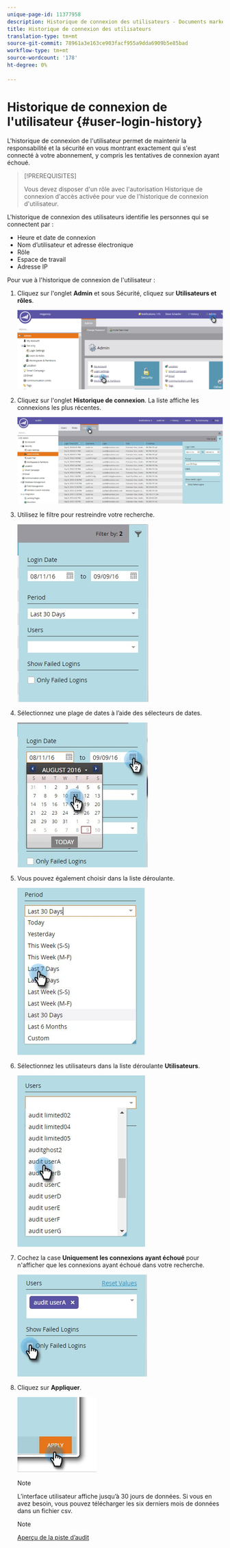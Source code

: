 ```yaml
---
unique-page-id: 11377958
description: Historique de connexion des utilisateurs - Documents marketing - Documentation du produit
title: Historique de connexion des utilisateurs
translation-type: tm+mt
source-git-commit: 78961a3e163ce903facf955a9dda6909b5e85bad
workflow-type: tm+mt
source-wordcount: '178'
ht-degree: 0%

---
```



# Historique de connexion de l&#39;utilisateur {#user-login-history}

L&#39;historique de connexion de l&#39;utilisateur permet de maintenir la responsabilité et la sécurité en vous montrant exactement qui s&#39;est connecté à votre abonnement, y compris les tentatives de connexion ayant échoué.

>[!PREREQUISITES]
>
>Vous devez disposer d&#39;un rôle avec l&#39;autorisation Historique de connexion d&#39;accès activée pour vue de l&#39;historique de connexion d&#39;utilisateur.

L&#39;historique de connexion des utilisateurs identifie les personnes qui se connectent par :

* Heure et date de connexion
* Nom d’utilisateur et adresse électronique
* Rôle
* Espace de travail
* Adresse IP

Pour vue à l&#39;historique de connexion de l&#39;utilisateur :

1. Cliquez sur l&#39;onglet **Admin** et sous Sécurité, cliquez sur **Utilisateurs et rôles**.

   ![](assets/image2016-7-12-9-3a2-3a31.png)

1. Cliquez sur l&#39;onglet **Historique de connexion**. La liste affiche les connexions les plus récentes.

   ![](assets/login-history-tab.jpg)

1. Utilisez le filtre pour restreindre votre recherche.

   ![](assets/filter-main.jpg)

1. Sélectionnez une plage de dates à l’aide des sélecteurs de dates.

   ![](assets/select-date-range-hand.jpg)

1. Vous pouvez également choisir dans la liste déroulante.

   ![](assets/filter-select-from-dropdown.jpg)

1. Sélectionnez les utilisateurs dans la liste déroulante **Utilisateurs**.

   ![](assets/user-dropdown.jpg)

1. Cochez la case **Uniquement les connexions ayant échoué** pour n&#39;afficher que les connexions ayant échoué dans votre recherche.

   ![](assets/only-failed-logins.jpg)

1. Cliquez sur **Appliquer**.

   ![](assets/click-apply-real.jpg)

   >[!NOTE]
   >
   >L’interface utilisateur affiche jusqu’à 30 jours de données. Si vous en avez besoin, vous pouvez télécharger les six derniers mois de données dans un fichier csv.

   >[!NOTE]
   >
   >[Aperçu de la piste d’audit](/help/marketo/product-docs/administration/audit-trail/audit-trail-overview.md)
